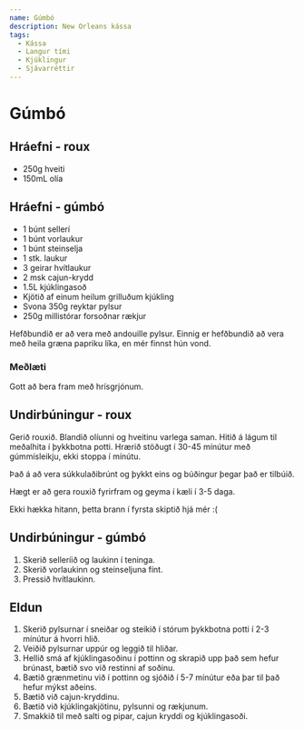 ```yaml
---
name: Gúmbó
description: New Orleans kássa
tags:
  - Kássa
  - Langur tími
  - Kjúklingur
  - Sjávarréttir
---
```


# Gúmbó

## Hráefni - roux

- 250g hveiti
- 150mL olía

## Hráefni - gúmbó

- 1 búnt sellerí
- 1 búnt vorlaukur
- 1 búnt steinselja
- 1 stk. laukur 
- 3 geirar hvítlaukur
- 2 msk cajun-krydd
- 1.5L kjúklingasoð
- Kjötið af einum heilum grilluðum kjúkling
- Svona 350g reyktar pylsur
- 250g millistórar forsoðnar rækjur

Hefðbundið er að vera með andouille pylsur. Einnig er hefðbundið að vera með heila græna papriku líka, en mér finnst hún vond.

### Meðlæti

Gott að bera fram með hrísgrjónum.

## Undirbúningur - roux

Gerið rouxið. Blandið olíunni og hveitinu varlega saman. Hitið á lágum til meðalhita í þykkbotna potti. Hrærið stöðugt í 30-45 mínútur með gúmmísleikju, ekki stoppa í mínútu.

Það á að vera súkkulaðibrúnt og þykkt eins og búðingur þegar það er tilbúið.

Hægt er að gera rouxið fyrirfram og geyma í kæli í 3-5 daga.

Ekki hækka hitann, þetta brann í fyrsta skiptið hjá mér :(

## Undirbúningur - gúmbó

1. Skerið selleríið og laukinn í teninga. 
2. Skerið vorlaukinn og steinseljuna fínt. 
3. Pressið hvítlaukinn.

## Eldun

1. Skerið pylsurnar í sneiðar og steikið í stórum þykkbotna potti í 2-3 mínútur á hvorri hlið.
2. Veiðið pylsurnar uppúr og leggið til hliðar. 
3. Hellið smá af kjúklingasoðinu í pottinn og skrapið upp það sem hefur brúnast, bætið svo við restinni af soðinu.
4. Bætið grænmetinu við í pottinn og sjóðið í 5-7 mínútur eða þar til það hefur mýkst aðeins.
5. Bætið við cajun-kryddinu.
6. Bætið við kjúklingakjötinu, pylsunni og rækjunum.
7. Smakkið til með salti og pipar, cajun kryddi og kjúklingasoði.
